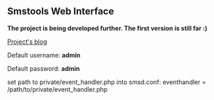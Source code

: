 Smstools Web Interface
-----

**The project is being developed further. The first version is still far :)**

[Project's blog](http://smppi.net/)

Default username: **admin**

Default password: **admin**

set path to private/event_handler.php into smsd.conf:
eventhandler = /path/to/private/event_handler.php
